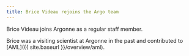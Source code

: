 ```yaml
---
title: Brice Videau rejoins the Argo team
---
```


Brice Videau joins Argonne as a regular staff member.

Brice was a visiting scientist at Argonne in the past and contributed to
[AML]({{ site.baseurl }}/overview/aml).
